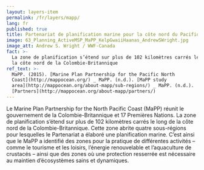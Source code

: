 ```yaml
---
layout: layers-item
permalink: /fr/layers/mapp/
lang: fr
published: true
title: Partenariat de planification marine pour la côte nord du Pacifique
image: 63_Planning_ActiveMSP_MaPP_KelpGwaiiHaanas_AndrewSWright.jpg
image_att: Andrew S. Wright / WWF-Canada
fact: >-
  La zone de planification s’étend sur plus de 102 kilomètres carrés le long de
  la côte nord de la Colombie-Britannique
ref_text: >-
  MaPP. (2015). [Marine Plan Partnership for the Pacific North
  Coast](http://mappocean.org/) _ MaPP. (n.d.). [MaPP study
  area](http://mappocean.org/about-mapp/sub-regions/) _ MaPP. (n.d.).
  [Partners](http://mappocean.org/about-mapp/partners/)
---
```

Le Marine Plan Partnership for the North Pacific Coast (MaPP) réunit le gouvernement de la Colombie-Britannique et 17 Premières Nations. La zone de planification s’étend sur plus de 102 kilomètres carrés le long de la côte nord de la Colombie-Britannique. Cette zone abrite quatre sous-régions pour lesquelles le Partenariat a élaboré une planification marine. C’est ainsi que le MaPP a identifié des zones pour la pratique de différentes activités – comme le tourisme et les loisirs, l’énergie renouvelable et l’aquaculture de crustacés – ainsi que des zones où une protection resserrée est nécessaire au maintien d’écosystèmes sains et dynamiques.
